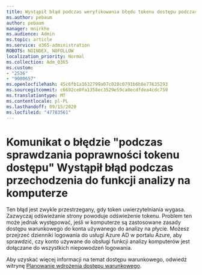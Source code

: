 ```yaml
---
title: Wystąpił błąd podczas weryfikowania błędu tokenu dostępu podczas przeprowadzania na pokładzie funkcji analizy pulpitu
ms.author: pebaum
author: pebaum
manager: mnirkhe
ms.audience: Admin
ms.topic: article
ms.service: o365-administration
ROBOTS: NOINDEX, NOFOLLOW
localization_priority: Normal
ms.collection: Adm_O365
ms.custom:
- "2536"
- "9000657"
ms.openlocfilehash: 45c6fb1a1632799a07c028c0791b6b8e77635293
ms.sourcegitcommit: c6692ce0fa1358ec3529e59ca0ecdfdea4cdc759
ms.translationtype: MT
ms.contentlocale: pl-PL
ms.lasthandoff: 09/15/2020
ms.locfileid: "47783561"
---
```

# <a name="there-was-an-error-validating-access-token-error-during-desktop-analytics-onboarding"></a>Komunikat o błędzie "podczas sprawdzania poprawności tokenu dostępu" Wystąpił błąd podczas przechodzenia do funkcji analizy na komputerze

Ten błąd jest zwykle przestrzegany, gdy token uwierzytelniania wygasa. Zazwyczaj odświeżanie strony powoduje odświeżenie tokenu. Problem ten może jednak występować, jeśli w komputerze są zastosowane zasady dostępu warunkowego do konta używanego do analizy na płycie. Możesz przejrzeć dzienniki logowania do usługi Azure AD w portalu Azure, aby sprawdzić, czy konto używane do obsługi funkcji analizy komputerów jest dołączane do wszystkich niepowodzeń logowania.

Aby uzyskać więcej informacji na temat dostępu warunkowego, odwiedź witrynę [Planowanie wdrożenia dostępu warunkowego](https://docs.microsoft.com/azure/active-directory/conditional-access/plan-conditional-access).